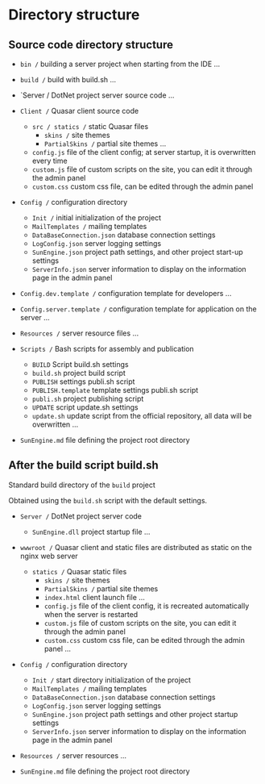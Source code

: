 # Directory structure

## Source code directory structure

- `bin /` building a server project when starting from the IDE
  ...
- `build /` build with build.sh
  ...
- `Server / DotNet project server source code
  ...

- `Client /` Quasar client source code

  - `src / statics /` static Quasar files
    - `skins /` site themes
    - `PartialSkins /` partial site themes
    ...
  - `config.js` file of the client config; at server startup, it is overwritten every time
  - `custom.js` file of custom scripts on the site, you can edit it through the admin panel
  - `custom.css` custom css file, can be edited through the admin panel

- `Config /` configuration directory
  - `Init /` initial initialization of the project
  - `MailTemplates /` mailing templates
  - `DataBaseConnection.json` database connection settings
  - `LogConfig.json` server logging settings
  - `SunEngine.json` project path settings, and other project start-up settings
  - `ServerInfo.json` server information to display on the information page in the admin panel
- `Config.dev.template /` configuration template for developers
  ...
- `Config.server.template /` configuration template for application on the server
  ...
- `Resources /` server resource files
  ...
- `Scripts /` Bash scripts for assembly and publication
  - `BUILD` Script build.sh settings
  - `build.sh` project build script
  - `PUBLISH` settings publi.sh script
  - `PUBLISH.template` template settings publi.sh script
  - `publi.sh` project publishing script
  - `UPDATE` script update.sh settings
  - `update.sh` update script from the official repository, all data will be overwritten
    ...
- `SunEngine.md` file defining the project root directory


## After the build script build.sh

Standard build directory of the `build` project

Obtained using the `build.sh` script with the default settings.

- `Server /` DotNet project server code
  - `SunEngine.dll` project startup file
  ...

- `wwwroot /` Quasar client and static files are distributed as static on the nginx web server
  - `statics /` Quasar static files
    - `skins /` site themes
    - `PartialSkins /` partial site themes
    - `index.html` client launch file
    ...
    - `config.js` file of the client config, it is recreated automatically when the server is restarted
    - `custom.js` file of custom scripts on the site, you can edit it through the admin panel
    - `custom.css` custom css file, can be edited through the admin panel
    ...  

- `Config /` configuration directory
   - `Init /` start directory initialization of the project
   - `MailTemplates /` mailing templates
   - `DataBaseConnection.json` database connection settings
   - `LogConfig.json` server logging settings
   - `SunEngine.json` project path settings and other project startup settings
   - `ServerInfo.json` server information to display on the information page in the admin panel
  
- `Resources /` server resources
     ...
- `SunEngine.md` file defining the project root directory
